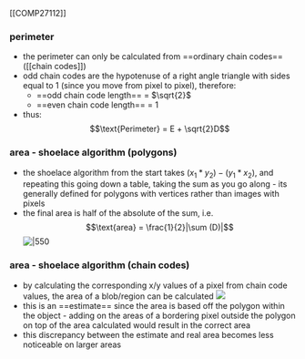 [[COMP27112]]

### perimeter
- the perimeter can only be calculated from ==ordinary chain codes== ([[chain codes]])
- odd chain codes are the hypotenuse of a right angle triangle with sides equal to 1 (since you move from pixel to pixel), therefore:
	- ==odd chain code length== = $\sqrt{2}$
	- ==even chain code length== = $1$
- thus:
$$\text{Perimeter} = E + \sqrt{2}D$$

### area - shoelace algorithm (polygons)
- the shoelace algorithm from the start takes $(x_1 * y_2) - (y_1 * x_2)$, and repeating this going down a table, taking the sum as you go along - its generally defined for polygons with vertices rather than images with pixels
- the final area is half of the absolute of the sum, i.e.
$$\text{area} = \frac{1}{2}|\sum (D)|$$
![|550](https://i.imgur.com/OISxIrC.png)

### area - shoelace algorithm (chain codes)
- by calculating the corresponding x/y values of a pixel from chain code values, the area of a blob/region can be calculated
![](https://i.imgur.com/zpHnGtO.png)
- this is an ==estimate== since the area is based off the polygon within the object - adding on the areas of a bordering pixel outside the polygon on top of the area calculated would result in the correct area
- this discrepancy between the estimate and real area becomes less noticeable on larger areas